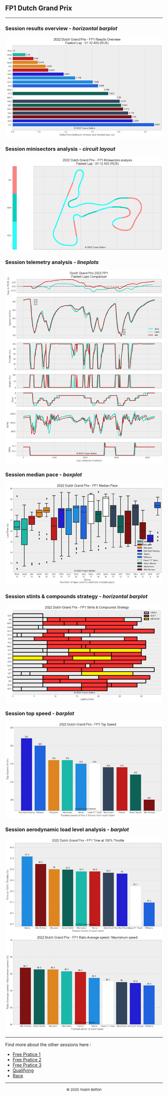 ## FP1 Dutch Grand Prix

---

### Session results overview - *horizontal barplot*

<img src="/output/2022-09-04_Dutch_Grand_Prix/fp1_results_overview_white.png?raw=true"/>

### Session minisectors analysis - *circuit layout*

<img src="/output/2022-09-04_Dutch_Grand_Prix/fp1_minisectors_analysis_white.png?raw=true"/>

### Session telemetry analysis - *lineplots*

<img src="/output/2022-09-04_Dutch_Grand_Prix/fp1_telemetry_analysis_white.png?raw=true"/>

### Session median pace - *boxplot*

<img src="/output/2022-09-04_Dutch_Grand_Prix/fp1_median_pace_white.png?raw=true"/>

### Session stints & compounds strategy - *horizontal barplot*

<img src="/output/2022-09-04_Dutch_Grand_Prix/fp1_stints_compounds_stategy_white.png?raw=true"/>

### Session top speed - *barplot*

<img src="/output/2022-09-04_Dutch_Grand_Prix/topspeed_fp1_white.png?raw=true"/>

### Session aerodynamic load level analysis - *barplot*

<img src="/output/2022-09-04_Dutch_Grand_Prix/fp1_maximum_throttle_white.png?raw=true"/>

<img src="/output/2022-09-04_Dutch_Grand_Prix/fp1_speed_ratio_white.png?raw=true"/>

--- 

Find more about the other sessions here :
  - [Free Pratice 1](/page/FP1/2022-09-04_Dutch_Grand_Prix)  
  - [Free Pratice 2](/page/FP2/2022-09-04_Dutch_Grand_Prix) 
  - [Free Pratice 3](/page/FP3/2022-09-04_Dutch_Grand_Prix)
  - [Qualifying](/page/Qualifying/2022-09-04_Dutch_Grand_Prix) 
  - [Race](/page/Race/2022-09-04_Dutch_Grand_Prix)

---

<div style="text-align: center">
  <p style="font-size:11px">&copy; 2025 Yoann Betton</p>
</div>

<!-- ---

<p style="font-size:11px">Page generated from <a href="https://github.com/yoannbtn/yoannbtn.github.io">github.com/yoannbtn</a>.</p> -->